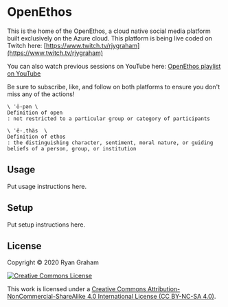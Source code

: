 # OpenEthos

This is the home of the OpenEthos, a cloud native social media platform built exclusively on the Azure cloud. This platform is being live coded on Twitch here:
[https://www.twitch.tv/rjygraham](https://www.twitch.tv/rjygraham)

You can also watch previous sessions on YouTube here:
[OpenEthos playlist on YouTube](https://www.youtube.com/playlist?list=PLc2313EeMEkdr1wWU94ZYEvUMRZzwv8d4)

Be sure to subscribe, like, and follow on both platforms to ensure you don't miss any of the actions!

````
\ ˈō-pən \
Definition of open
: not restricted to a particular group or category of participants

\ ˈē-ˌthäs  \
Definition of ethos
: the distinguishing character, sentiment, moral nature, or guiding beliefs of a person, group, or institution
````

## Usage

Put usage instructions here.

## Setup

Put setup instructions here.

## License

Copyright © 2020 Ryan Graham

[![Creative Commons License](https://i.creativecommons.org/l/by-nc-sa/4.0/88x31.png)](http://creativecommons.org/licenses/by-nc-sa/4.0/)

This work is licensed under a [Creative Commons Attribution-NonCommercial-ShareAlike 4.0 International License (CC BY-NC-SA 4.0)](http://creativecommons.org/licenses/by-nc-sa/4.0/).